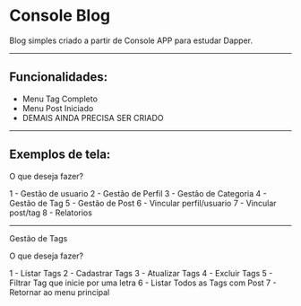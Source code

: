 # Console Blog

Blog simples criado a partir de Console APP para estudar Dapper.

---

## Funcionalidades:

* Menu Tag Completo
* Menu Post Iniciado
* DEMAIS AINDA PRECISA SER CRIADO

---
## Exemplos de tela:

O que deseja fazer?


1 - Gestão de usuario
2 - Gestão de Perfil
3 - Gestão de Categoria
4 - Gestão de Tag
5 - Gestão de Post
6 - Vincular perfil/usuario
7 - Vincular post/tag
8 - Relatorios

---

Gestão de Tags

O que deseja fazer?

1 - Listar Tags
2 - Cadastrar Tags
3 - Atualizar Tags
4 - Excluir Tags
5 - Filtrar Tag que inicie por uma letra
6 - Listar Todos as Tags com Post
7 - Retornar ao menu principal
